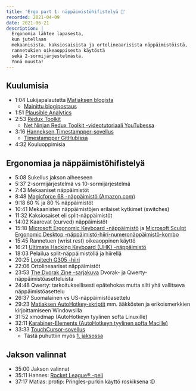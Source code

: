 ```yaml
---
title: 'Ergo part 1: näppäimistöhifistelyä 👐'
recorded: 2021-04-09
date: 2021-06-21
description: |
  Ergonomia lähtee lapasesta,
  kun jutellaan
  mekaanisista, kaksiosaisista ja ortolineaarisista näppäimistöistä,
  rannetukien oikeaoppisesta käytöstä
  sekä 2-sormijärjestelmästä.
  Ynnä muusta!
---
```


## Kuulumisia

- 1:04 Lukijapalautetta [Matiaksen blogista][mtsknn-blog]
  - [Mainittu blogipostaus][mtsknn-blog-post]
- 1:51 [Plausible Analytics][plausible]
- 2:53 [Redux Toolkit][redux-toolkit]
  - [Net Ninjan Redux Toolkit -videotutoriaali YouTubessa][redux-toolkit-net-ninja]
- 3:16 [Hanneksen Timestampper-sovellus][timestampper]
  - [Timestampper GitHubissa][timestampper-github]
- 4:32 Kouluoppimisia

## Ergonomiaa ja näppäimistöhifistelyä

- 5:08 Sukellus jakson aiheeseen
- 5:37 2-sormijärjestelmä vs 10-sormijärjestelmä
- 7:43 Mekaaniset näppäimistöt
- 8:48 [Magicforce 68 -näppäimistö (Amazon.com)][magicforce]
- 9:18 60 % ja 80 % näppäimistöt
- 10:41 Mekaanisten näppäimistöjen erilaiset kytkimet (switches)
- 11:32 Kaksiosaiset eli split-näppäimistöt
- 14:02 Kaarevat (curved) näppäimistöt
- 15:18 [Microsoft Ergonomic Keyboard -näppäimistö][microsoft-ergonomic-keyboard]
  ja [Microsoft Sculpt Ergonomic Desktop -näppäimistö-hiiri-numeronäppäimistö-kombo][microsoft-sculpt-ergonomic-desktop]
- 15:45 Rannetuen (wrist rest) oikeaoppinen käyttö
- 16:21 [Ultimate Hacking Keyboard (UHK) -näppäimistö][uhk]
- 18:03 Pelailua split-näppäimistöllä ja hiirellä
- 20:25 [Logitech G305 -hiiri][logitech-g305]
- 22:06 Ortolineaariset näppäimistöt
- 23:53 [The Dvorak Zine -sarjakuva][dvorak-zine]
  Dvorak- ja Qwerty-näppäimistöasetteluista
- 24:48 Qwerty: tarkoituksellisesti epätehokas mutta silti yhä vallitseva näppäimistöasettelu
- 26:37 Suomalainen vs US-näppäimistöasettelu
- 29:23 [Matiaksen AutoHotkey-skriptit][ahk-scripts]
  mm. ääkkösten ja erikoismerkkien kirjoittamiseen Windowsilla
- 31:52 xmodmap (AutoHotkeyn tyylinen softa Linuxille)
- 32:11 [Karabiner-Elements (AutoHotkeyn tyylinen softa Macille)][karabiner-elements]
- 33:33 [TouchCursor-sovellus][touchcursor]
  - Tästä puhuttiin myös [1. jaksossa][ep-1]

## Jakson valinnat

- 35:00 Jakson valinnat
- 35:11 Hannes: [Rocket League&reg; -peli][rocket-league]
- 37:17 Matias: protip: Pringles-purkin käyttö roskiksena :D

[ahk-scripts]: https://github.com/mtsknn/AutoHotkey
[dvorak-zine]: https://www.dvzine.org/zine/
[ep-1]: https://koodikrapula.fi/1/
[karabiner-elements]: https://karabiner-elements.pqrs.org/
[logitech-g305]: https://www.logitechg.com/fi-fi/products/gaming-mice/g305-lightspeed-wireless-gaming-mouse.html
[magicforce]: https://www.amazon.com/Qisan-Mechanical-Keyboard-68-Keys-Magicforce/dp/B01E8KO2B0
[microsoft-ergonomic-keyboard]: https://www.microsoft.com/fi-fi/d/microsoft-ergonomic-keyboard/93841ngdwr1h
[microsoft-sculpt-ergonomic-desktop]: https://www.microsoft.com/fi-fi/d/microsoft-sculpt-ergonomic-desktop/8xk02kz6k69w
[mtsknn-blog-post]: https://mtsknn.fi/blog/how-to-change-modified-date-programmatically-in-episerver/
[mtsknn-blog]: https://mtsknn.fi/blog/
[plausible]: https://plausible.io/
[redux-toolkit-net-ninja]: https://www.youtube.com/watch?v=iBUJVy8phqw
[redux-toolkit]: https://redux-toolkit.js.org/
[rocket-league]: https://www.rocketleague.com/
[timestampper-github]: https://github.com/Steellow/timestampper
[timestampper]: https://hanki.dev/timestampper/
[touchcursor]: https://martin-stone.github.io/touchcursor/
[uhk]: https://ultimatehackingkeyboard.com/
